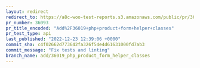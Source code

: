```yaml
---
layout: redirect
redirect_to: https://a8c-woo-test-reports.s3.amazonaws.com/public/pr/36093/api/index.html
pr_number: 36093
pr_title_encoded: "Add%2F36019+php+product+form+helper+classes"
pr_test_type: api
last_published: "2022-12-23 12:39:06 +0000"
commit_sha: c4f02662d773642fa326f54e4d61631000fd7ab3
commit_message: "Fix tests and linting"
branch_name: add/36019_php_product_form_helper_classes
---
```

